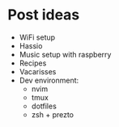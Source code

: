 # Post ideas
* WiFi setup
* Hassio
* Music setup with raspberry
* Recipes
* Vacarisses
* Dev environment:
    - nvim
    - tmux
    - dotfiles
    - zsh + prezto
